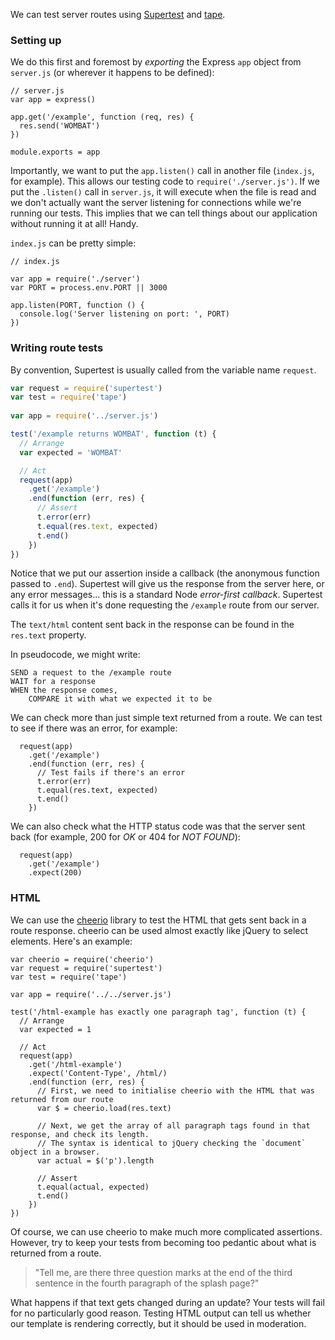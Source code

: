 We can test server routes using [Supertest](https://github.com/visionmedia/supertest) and [tape](https://github.com/substack/tape).


### Setting up

We do this first and foremost by _exporting_ the Express `app` object from `server.js` (or wherever it happens to be defined):

```
// server.js
var app = express()

app.get('/example', function (req, res) {
  res.send('WOMBAT')
})

module.exports = app
```

Importantly, we want to put the `app.listen()` call in another file (`index.js`, for example). This allows our testing code to `require('./server.js')`. If we put the `.listen()` call in `server.js`, it will execute when the file is read and we don't actually want the server listening for connections while we're running our tests. This implies that we can tell things about our application without running it at all! Handy.

`index.js` can be pretty simple:

```
// index.js

var app = require('./server')
var PORT = process.env.PORT || 3000

app.listen(PORT, function () {
  console.log('Server listening on port: ', PORT)
})
```


### Writing route tests

By convention, Supertest is usually called from the variable name `request`.

```js
var request = require('supertest')
var test = require('tape')
 
var app = require('../server.js')

test('/example returns WOMBAT', function (t) {
  // Arrange
  var expected = 'WOMBAT'

  // Act
  request(app)
    .get('/example')
    .end(function (err, res) {
      // Assert
      t.error(err)
      t.equal(res.text, expected)
      t.end()
    })
})
```

Notice that we put our assertion inside a callback (the anonymous function passed to `.end`). Supertest will give us the response from the server here, or any error messages... this is a standard Node _error-first callback_. Supertest calls it for us when it's done requesting the `/example` route from our server.

The `text/html` content sent back in the response can be found in the `res.text` property.

In pseudocode, we might write:

```
SEND a request to the /example route
WAIT for a response
WHEN the response comes,
    COMPARE it with what we expected it to be
```

We can check more than just simple text returned from a route. We can test to see if there was an error, for example:

```
  request(app)
    .get('/example')
    .end(function (err, res) {
      // Test fails if there's an error
      t.error(err)
      t.equal(res.text, expected)
      t.end()
    })
```

We can also check what the HTTP status code was that the server sent back (for example, 200 for _OK_ or 404 for _NOT FOUND_):

```
  request(app)
    .get('/example')
    .expect(200)
```


### HTML

We can use the [cheerio](https://github.com/cheeriojs/cheerio) library to test the HTML that gets sent back in a route response. cheerio can be used almost exactly like jQuery to select elements. Here's an example:

```
var cheerio = require('cheerio')
var request = require('supertest')
var test = require('tape')

var app = require('../../server.js')

test('/html-example has exactly one paragraph tag', function (t) {
  // Arrange
  var expected = 1

  // Act
  request(app)
    .get('/html-example')
    .expect('Content-Type', /html/)
    .end(function (err, res) {
      // First, we need to initialise cheerio with the HTML that was returned from our route
      var $ = cheerio.load(res.text)

      // Next, we get the array of all paragraph tags found in that response, and check its length.
      // The syntax is identical to jQuery checking the `document` object in a browser.
      var actual = $('p').length

      // Assert
      t.equal(actual, expected)
      t.end()
    })
})
```

Of course, we can use cheerio to make much more complicated assertions. However, try to keep your tests from becoming too pedantic about what is returned from a route.

> "Tell me, are there three question marks at the end of the third sentence in the fourth paragraph of the splash page?"

What happens if that text gets changed during an update? Your tests will fail for no particularly good reason. Testing HTML output can tell us whether our template is rendering correctly, but it should be used in moderation.

